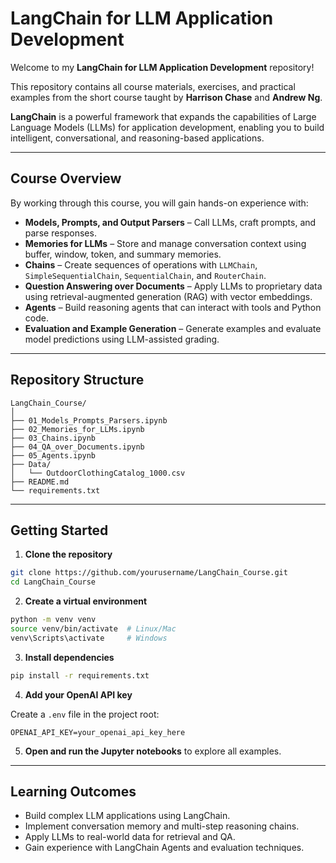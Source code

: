 # LangChain for LLM Application Development

Welcome to my **LangChain for LLM Application Development** repository!

This repository contains all course materials, exercises, and practical examples from the short course taught by **Harrison Chase** and **Andrew Ng**.

**LangChain** is a powerful framework that expands the capabilities of Large Language Models (LLMs) for application development, enabling you to build intelligent, conversational, and reasoning-based applications.

---

## Course Overview

By working through this course, you will gain hands-on experience with:

* **Models, Prompts, and Output Parsers** – Call LLMs, craft prompts, and parse responses.
* **Memories for LLMs** – Store and manage conversation context using buffer, window, token, and summary memories.
* **Chains** – Create sequences of operations with `LLMChain`, `SimpleSequentialChain`, `SequentialChain`, and `RouterChain`.
* **Question Answering over Documents** – Apply LLMs to proprietary data using retrieval-augmented generation (RAG) with vector embeddings.
* **Agents** – Build reasoning agents that can interact with tools and Python code.
* **Evaluation and Example Generation** – Generate examples and evaluate model predictions using LLM-assisted grading.

---

## Repository Structure

```
LangChain_Course/
│
├── 01_Models_Prompts_Parsers.ipynb
├── 02_Memories_for_LLMs.ipynb
├── 03_Chains.ipynb
├── 04_QA_over_Documents.ipynb
├── 05_Agents.ipynb
├── Data/
│   └── OutdoorClothingCatalog_1000.csv
├── README.md
└── requirements.txt
```

---

## Getting Started

1. **Clone the repository**

```bash
git clone https://github.com/yourusername/LangChain_Course.git
cd LangChain_Course
```

2. **Create a virtual environment**

```bash
python -m venv venv
source venv/bin/activate  # Linux/Mac
venv\Scripts\activate     # Windows
```

3. **Install dependencies**

```bash
pip install -r requirements.txt
```

4. **Add your OpenAI API key**

Create a `.env` file in the project root:

```
OPENAI_API_KEY=your_openai_api_key_here
```

5. **Open and run the Jupyter notebooks** to explore all examples.

---

## Learning Outcomes

* Build complex LLM applications using LangChain.
* Implement conversation memory and multi-step reasoning chains.
* Apply LLMs to real-world data for retrieval and QA.
* Gain experience with LangChain Agents and evaluation techniques.
